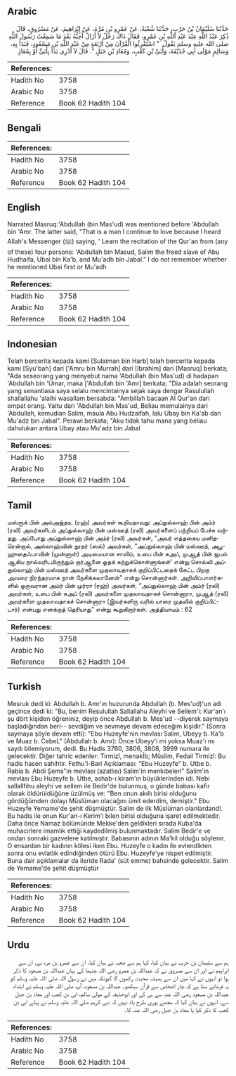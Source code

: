 ## Arabic


<div dir="rtl" lang="ar" style={{fontSize:'larger',backgroundColor:'#f8f9fa',padding:20}}>
حَدَّثَنَا سُلَيْمَانُ بْنُ حَرْبٍ، حَدَّثَنَا شُعْبَةُ، عَنْ عَمْرِو بْنِ مُرَّةَ، عَنْ إِبْرَاهِيمَ، عَنْ مَسْرُوقٍ، قَالَ ذُكِرَ عَبْدُ اللَّهِ عِنْدَ عَبْدِ اللَّهِ بْنِ عَمْرٍو، فَقَالَ ذَاكَ رَجُلٌ لاَ أَزَالُ أُحِبُّهُ بَعْدَ مَا سَمِعْتُ رَسُولَ اللَّهِ صلى الله عليه وسلم يَقُولُ ‏ "‏ اسْتَقْرِئُوا الْقُرْآنَ مِنْ أَرْبَعَةٍ مِنْ عَبْدِ اللَّهِ بْنِ مَسْعُودٍ، فَبَدَأَ بِهِ، وَسَالِمٍ مَوْلَى أَبِي حُذَيْفَةَ، وَأُبَىِّ بْنِ كَعْبٍ، وَمُعَاذِ بْنِ جَبَلٍ ‏"‏‏.‏ قَالَ لاَ أَدْرِي بَدَأَ بِأُبَىٍّ أَوْ بِمُعَاذٍ‏.‏
</div>
<div style={{backgroundColor:'#f8f9fa',padding:20, marginBottom: 10}}><table> <thead> <tr> <th>References:</th> <th></th> </tr> </thead> <tbody><tr><td>Hadith No</td><td>3758</td></tr><tr><td>Arabic No</td><td>3758</td></tr><tr><td>Reference</td><td>Book 62 Hadith 104</td></tr></tbody></table></div>

## Bengali


<div dir="ltr" lang="bn" style={{fontSize:'larger',backgroundColor:'#f8f9fa',padding:20}}>

</div>
<div style={{backgroundColor:'#f8f9fa',padding:20, marginBottom: 10}}><table> <thead> <tr> <th>References:</th> <th></th> </tr> </thead> <tbody><tr><td>Hadith No</td><td>3758</td></tr><tr><td>Arabic No</td><td>3758</td></tr><tr><td>Reference</td><td>Book 62 Hadith 104</td></tr></tbody></table></div>

## English


<div dir="ltr" lang="en" style={{fontSize:'larger',backgroundColor:'#f8f9fa',padding:20}}>
Narrated Masruq:'Abdullah (bin Mas'ud) was mentioned before 'Abdullah bin 'Amr. The latter said, "That is a man I continue to love because I heard Allah's Messenger (ﷺ) saying, ' Learn the recitation of the Qur'an from (any of these) four persons: 'Abdullah bin Masud, Salim the freed slave of Abu Hudhaifa, Ubai bin Ka'b, and Mu'adh bin Jabal." I do not remember whether he mentioned Ubai first or Mu'adh
</div>
<div style={{backgroundColor:'#f8f9fa',padding:20, marginBottom: 10}}><table> <thead> <tr> <th>References:</th> <th></th> </tr> </thead> <tbody><tr><td>Hadith No</td><td>3758</td></tr><tr><td>Arabic No</td><td>3758</td></tr><tr><td>Reference</td><td>Book 62 Hadith 104</td></tr></tbody></table></div>

## Indonesian


<div dir="ltr" lang="id" style={{fontSize:'larger',backgroundColor:'#f8f9fa',padding:20}}>
Telah bercerita kepada kami [Sulaiman bin Harb] telah bercerita kepada kami [Syu'bah] dari ['Amru bin Murrah] dari [Ibrahim] dari [Masruq] berkata; "Ada seseorang yang menyebut nama 'Abdullah (bin Mas'ud) di hadapan 'Abdullah bin 'Umar, maka ['Abdullah bin 'Amr] berkata; "Dia adalah seorang yang senantiasa saya selalu mencintainya sejak saya dengar Rasulullah shallallahu 'alaihi wasallam bersabda: "Ambillah bacaan Al Qur'an dari empat orang. Yaitu dari 'Abdullah bin Mas'ud, Beliau memulainya dari 'Abdullah, kemudian Salim, maula Abu Hudzaifah, lalu Ubay bin Ka'ab dan Mu'adz bin Jabal". Perawi berkata; "Aku tidak tahu mana yang beliau dahulukan antara Ubay atau Mu'adz bin Jabal
</div>
<div style={{backgroundColor:'#f8f9fa',padding:20, marginBottom: 10}}><table> <thead> <tr> <th>References:</th> <th></th> </tr> </thead> <tbody><tr><td>Hadith No</td><td>3758</td></tr><tr><td>Arabic No</td><td>3758</td></tr><tr><td>Reference</td><td>Book 62 Hadith 104</td></tr></tbody></table></div>

## Tamil


<div dir="ltr" lang="ta" style={{fontSize:'larger',backgroundColor:'#f8f9fa',padding:20}}>
மஸ்ரூக் பின் அல்அஜ்தஉ (ரஹ்) அவர்கள் கூறியதாவது: அப்துல்லாஹ் பின் அம்ர் (ரலி) அவர்களிடம் அப்துல்லாஹ் பின் மஸ்ஊத் (ரலி) அவர்களைப் பற்றியப் பேச்சு வந்தது. அப்போது அப்துல்லாஹ் பின் அம்ர் (ரலி) அவர்கள், “அவர் எத்தகைய மனிதரென்றால், அல்லாஹ்வின் தூதர் (ஸல்) அவர்கள், “அப்துல்லாஹ் பின் மஸ்ஊத், அபூஹுதைஃபாவின் (முன்னாள்) அடிமையான சாலிம், உபை பின் கஅப், முஆத் பின் ஜபல் ஆகிய நால்வரிடமிருந்தும் குர்ஆனை ஓதக் கற்றுக்கொள்ளுங்கள்' என்று சொல்லி அப்துல்லாஹ் பின் மஸ்ஊத் அவர்களை முதலாவதாகக் குறிப்பிட்டதைக் கேட்ட பிறகு அவரை நிரந்தரமாக நான் நேசிக்கலானேன்” என்று சொன்னார்கள். அறிவிப்பாளர்களில் ஒருவரான அம்ர் பின் முர்ரா (ரஹ்) அவர்கள், “அப்துல்லாஹ் பின் அம்ர் (ரலி) அவர்கள், உபை பின் கஅப் (ரலி) அவர்களை முதலாவதாகச் சொன்னாரா, முஆத் (ரலி) அவர்களை முதலாவதாகச் சொன்னாரா (இவர்களிரு வரில் யாரை முதலில் குறிப்பிட்டார்) என்பது எனக்குத் தெரியாது” என்று கூறுகிறார்கள். அத்தியாயம் : 62
</div>
<div style={{backgroundColor:'#f8f9fa',padding:20, marginBottom: 10}}><table> <thead> <tr> <th>References:</th> <th></th> </tr> </thead> <tbody><tr><td>Hadith No</td><td>3758</td></tr><tr><td>Arabic No</td><td>3758</td></tr><tr><td>Reference</td><td>Book 62 Hadith 104</td></tr></tbody></table></div>

## Turkish


<div dir="ltr" lang="tr" style={{fontSize:'larger',backgroundColor:'#f8f9fa',padding:20}}>
Mesruk dedi ki: Abdullah b. Amr'ın huzurunda Abdullah (b. Mes'ud)'un adı geçince dedi ki: "Bu, benim Resulullah Sallallahu Aleyhi ve Sellem'i: Kur'an'ı şu dört kişiden öğreniniz, deyip önce Abdullah b. Mes'ud --diyerek saymaya başladığından beri-- sevdiğim ve sevmeye devam edeceğim kişidir." (Sonra saymaya şöyle devam etti): "Ebu Huzeyfe'nin mevlası Salim, Ubeyy b. Ka'b ve Muaz b. CebeL" (Abdullah b. Amr): Önce Ubeyy'i mi yoksa Muaz'ı mı saydı bilemiyorum, dedi. Bu Hadis 3760, 3806, 3808, 3999 numara ile gelecektir. Diğer tahric edenler: Tirmizî, menakÎb; Müslim, Fedail Tirmizî: Bu hadis hasen sahihtir. Fethu'l-Bari Açıklaması: "Ebu Huzeyfe" b. Utbe b. Rabia b. Abdi Şems"in mevlası (azatlısı) Salim'in menkıbeleri" Salim'in mevlası Ebu Huzeyfe b. Utbe, ashab-ı kiram'ın büyüklerinden idi. Nebi sallallfıhu aleyhi ve sellem ile Bedir'de bulunmuş, o günde babası kafir olarak öldürüldüğüne üzülmüş ve: "Ben onun akıllı birisi olduğunu gördüğümden dolayı Müslüman olacağını ümit ederdim, demiştir." Ebu Huzeyfe Yemame'de şehit düşmüştür. Salim de ilk Müslüman olanlardand!. Bu hadis ile onun Kur'an-ı Kerim'i bilen birisi olduğuna işaret edilmektedir. Daha önce Namaz bölümünde Mekke'den geldikleri sırada Kuba'da muhacirlere imamlık ettiği kaydedilmiş bulunmaktadır. Salim Bedir'e ve ondan sonraki gazvelere katılmıştır. Babasının adının Ma'kil olduğu söylenir. O ensardan bir kadının kölesi iken Ebu. Huzeyfe o kadın ile evlendikten sonra onu evlatlık edindiğinden ötürü Ebu. Huzeyfe'ye nispet edilmiştir. Buna dair açıklamalar da ileride Rada' (süt emme) bahsinde gelecektir. Salim de Yemame'de şehit düşmüştür
</div>
<div style={{backgroundColor:'#f8f9fa',padding:20, marginBottom: 10}}><table> <thead> <tr> <th>References:</th> <th></th> </tr> </thead> <tbody><tr><td>Hadith No</td><td>3758</td></tr><tr><td>Arabic No</td><td>3758</td></tr><tr><td>Reference</td><td>Book 62 Hadith 104</td></tr></tbody></table></div>

## Urdu


<div dir="rtl" lang="ur" style={{fontSize:'larger',backgroundColor:'#f8f9fa',padding:20}}>
ہم سے سلیمان بن حرب نے بیان کیا، کہا ہم سے شعبہ نے بیان کیا، ان سے عمرو بن مرہ نے، ان سے ابراہیم نے اور ان سے مسروق نے کہ عبداللہ بن عمرو رضی اللہ عنہما کے یہاں عبداللہ بن مسعود کا ذکر ہوا تو انہوں نے کہا میں ان سے ہمیشہ محبت رکھوں گا کیونکہ میں نے رسول اللہ صلی اللہ علیہ وسلم کو یہ فرماتے سنا ہے کہ چار اشخاص سے قرآن سیکھو۔ عبداللہ بن مسعود، آپ صلی اللہ علیہ وسلم نے ابتداء عبداللہ بن مسعود رضی اللہ عنہ سے ہی کی اور ابوحذیفہ کے مولیٰ سالم، ابی بن کعب اور معاذ بن جبل سے، انہوں نے بیان کیا کہ مجھے پوری طرح یاد نہیں کہ نبی کریم صلی اللہ علیہ وسلم نے پہلے ابی بن کعب کا ذکر کیا یا معاذ بن جبل رضی اللہ عنہ کا۔
</div>
<div style={{backgroundColor:'#f8f9fa',padding:20, marginBottom: 10}}><table> <thead> <tr> <th>References:</th> <th></th> </tr> </thead> <tbody><tr><td>Hadith No</td><td>3758</td></tr><tr><td>Arabic No</td><td>3758</td></tr><tr><td>Reference</td><td>Book 62 Hadith 104</td></tr></tbody></table></div>